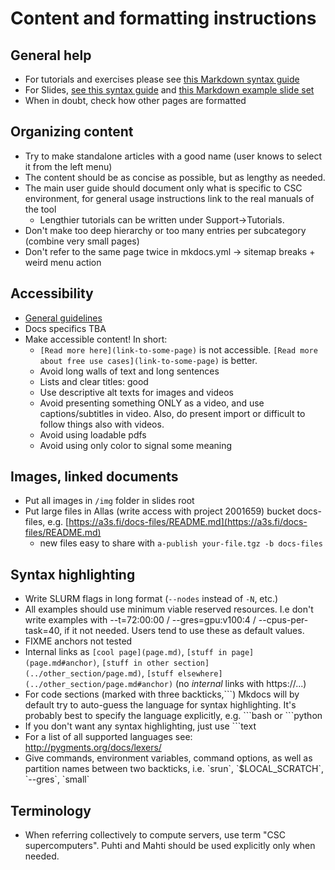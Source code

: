 # Content and formatting instructions

## General help
 - For tutorials and exercises please see [this Markdown syntax guide](https://www.markdownguide.org/tools/mkdocs/)
 - For Slides, [see this syntax guide](https://github.com/csc-training/slide-template/blob/master/docs/syntax-guide.md)
   and [this Markdown example slide set](../slides/example.md)
 - When in doubt, check how other pages are formatted

## Organizing content
 - Try to make standalone articles with a good name (user knows to select it from the left menu)
 - The content should be as concise as possible, but as lengthy as needed.
 - The main user guide should document only what is specific to CSC environment, for general usage instructions link to the real manuals of the tool
   - Lengthier tutorials can be written under Support->Tutorials.
 - Don't make too deep hierarchy or too many entries per subcategory (combine very small pages)
 - Don't refer to the same page twice in mkdocs.yml -> sitemap breaks + weird menu action

## Accessibility
 - [General guidelines](https://www.saavutettavuusvaatimukset.fi/)
 - Docs specifics TBA
 - Make accessible content! In short:
      - `[Read more here](link-to-some-page)` is not accessible. `[Read more about free use cases](link-to-some-page)` is better.
      - Avoid long walls of text and long sentences
      - Lists and clear titles: good
      - Use descriptive alt texts for images and videos 
      - Avoid presenting something ONLY as a video, and use captions/subtitles in video. Also, do present import or difficult to follow things also with videos.
      - Avoid using loadable pdfs
      - Avoid using only color to signal some meaning

## Images, linked documents
 - Put all images in `/img` folder in slides root
 - Put large files in Allas (write access with project 2001659) bucket docs-files,
 e.g.  [https://a3s.fi/docs-files/README.md](https://a3s.fi/docs-files/README.md)
      - new files easy to share with `a-publish your-file.tgz -b docs-files` 

## Syntax highlighting
 - Write SLURM flags in long format (`--nodes` instead of `-N`, etc.)
 - All examples should use minimum viable reserved resources. I.e don't write examples 
   with --t=72:00:00 / --gres=gpu:v100:4 / --cpus-per-task=40, if it not needed. 
   Users tend to use these as default values.
 - FIXME anchors not tested
 - Internal links as `[cool page](page.md)`, `[stuff in
   page](page.md#anchor)`, `[stuff in other section](../other_section/page.md)`,
   `[stuff elsewhere](../other_section/page.md#anchor)` (no _internal_ links with https://...)
 - For code sections (marked with three backticks,\`\`\`) Mkdocs will by default try to auto-guess the 
   language for syntax highlighting. It's probably best to specify the language explicitly, e.g.  \`\`\`bash or  \`\`\`python
 - If you don't want any syntax highlighting, just use \`\`\`text
 - For a list of all supported languages see: http://pygments.org/docs/lexers/
 - Give commands, environment variables, command options, as well as partition 
   names between two backticks, i.e. \`srun\`, \`$LOCAL_SCRATCH\`, \`--gres\`, \`small\`

## Terminology
 - When referring collectively to compute servers, use term "CSC supercomputers". Puhti and Mahti should be used explicitly only
   when needed.
